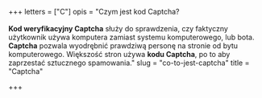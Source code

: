 +++
letters = ["C"]
opis = "Czym jest kod Captcha?<br><br><strong>Kod weryfikacyjny Captcha</strong> służy do sprawdzenia, czy faktyczny użytkownik używa komputera zamiast systemu komputerowego, lub bota. <strong>Captcha</strong> pozwala wyodrębnić prawdziwą personę na stronie od bytu komputerowego. Większość stron używa <strong>kodu Captcha</strong>, po to aby zaprzestać sztucznego spamowania."
slug = "co-to-jest-captcha"
title = "Captcha"

+++
